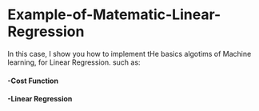 # Example-of-Matematic-Linear-Regression
 In this case, I show you how to implement tHe basics algotims of Machine learning, for Linear Regression. such as:

#### -Cost Function
#### -Linear Regression
